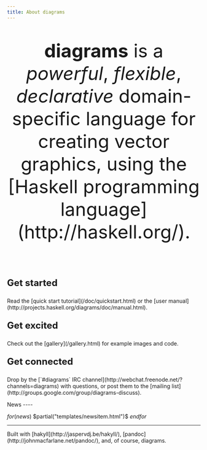 ```yaml
---
title: About diagrams
---
```

 <p class="lead" style="text-align: center; font-size: 3rem">
<b>diagrams</b> is a <em>powerful</em>, <em>flexible</em>, <em>declarative</em> domain-specific language
for creating vector graphics, using the
[Haskell programming language](http://haskell.org/).
 </p>
 <br>
 <div class="row">

 <div class="col-md-4">
 <div class="panel panel-default lead-panel" onclick="window.location='/doc/quickstart.html';">
 <div class="panel-body">
 <p class="lead text-center" style="font-weight:bold; font-size:24px">Get started</p>
 <p class="text-center">
Read the [quick start tutorial](/doc/quickstart.html) or the [user manual](http://projects.haskell.org/diagrams/doc/manual.html).
 </p>
 </div>
 </div>
 </div>

 <div class="col-md-4">
 <div class="panel panel-default lead-panel" onclick="window.location='gallery.html';">
 <div class="panel-body">
 <p class="lead text-center" style="font-weight:bold; font-size:24px">Get excited</p>
 <p class="text-center">
 Check out the [gallery](/gallery.html) for example images and
 code.
 </p>
 </div>
 </div>
 </div>

 <div class="col-md-4">
 <div class="panel panel-default lead-panel" onclick="window.location='http://webchat.freenode.net/?channels=diagrams';">
 <div class="panel-body">
 <p class="lead text-center" style="font-weight:bold; font-size:24px">Get connected</p>
 <p class="text-center">
Drop by the [`#diagrams` IRC channel](http://webchat.freenode.net/?channels=diagrams)
with questions, or post them to the
[mailing list](http://groups.google.com/group/diagrams-discuss).
 </p>
 </div>
 </div>
 </div>

 </div>

 <!--
 <form method="get" action="http://paste.hskll.org">
 <p class="lead text-center">
 Impatient? &nbsp;&nbsp; <button type="submit" value="clickable button" class="btn btn-primary btn-lg">Try diagrams in your browser!</button>
 </p>
 </form>
 -->

 <div class="row">
 <div class="col-md-8 col-md-offset-2">
News
----

 $for(news)$
 $partial("templates/newsitem.html")$
 $endfor$
 </div>
 </div>

 <hr />

 <p class="small text-center">
 Built with [hakyll](http://jaspervdj.be/hakyll/), [pandoc](http://johnmacfarlane.net/pandoc/), and, of course, diagrams.
 </p>
